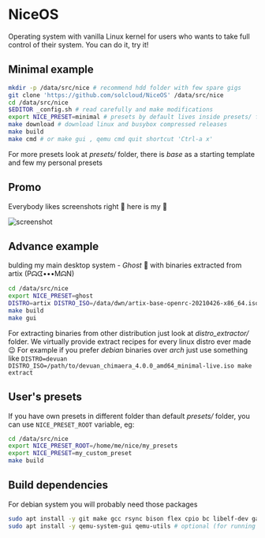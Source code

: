 # NiceOS

Operating system with vanilla Linux kernel for users who wants to take full control of their system. You can do it, try it!

## Minimal example

```bash
mkdir -p /data/src/nice # recommend hdd folder with few spare gigs
git clone 'https://github.com/solcloud/NiceOS' /data/src/nice
cd /data/src/nice
$EDITOR _config.sh # read carefully and make modifications
export NICE_PRESET=minimal # presets by default lives inside presets/ folder
make download # download linux and busybox compressed releases
make build
make cmd # or make gui , qemu cmd quit shortcut 'Ctrl-a x'
```

For more presets look at _presets/_ folder, there is _base_ as a starting template and few my personal presets

## Promo

Everybody likes screenshots right 🙂 here is my 👻

![screenshot](https://user-images.githubusercontent.com/74121353/145203880-60802202-f278-46cc-bf20-7b0189b25b97.png)

## Advance example

bulding my main desktop system - _Ghost_ 👻 with binaries extracted from artix (Pᗣᗧ•••MᗣN)

```bash
cd /data/src/nice
export NICE_PRESET=ghost
DISTRO=artix DISTRO_ISO=/data/dwn/artix-base-openrc-20210426-x86_64.iso make extract
make build
make gui
```

For extracting binaries from other distribution just look at _distro_extractor/_ folder. We virtually provide extract recipes for every linux distro ever made 😉 For example if you prefer _debian_ binaries over _arch_ just use something like `DISTRO=devuan DISTRO_ISO=/path/to/devuan_chimaera_4.0.0_amd64_minimal-live.iso make extract`

## User's presets

If you have own presets in different folder than default _presets/_ folder, you can use `NICE_PRESET_ROOT` variable, eg:

```bash
cd /data/src/nice
export NICE_PRESET_ROOT=/home/me/nice/my_presets
export NICE_PRESET=my_custom_preset
make build
```

## Build dependencies

For debian system you will probably need those packages

```bash
sudo apt install -y git make gcc rsync bison flex cpio bc libelf-dev gawk fdisk wget lbzip2 xz-utils # required
sudo apt install -y qemu-system-gui qemu-utils # optional (for running in QEMU emulator)
```
